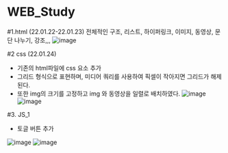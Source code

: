 # WEB_Study

#1.html (22.01.22-22.01.23)
전체적인 구조, 리스트, 하이퍼링크, 이미지, 동영상, 문단 나누기, 강조,,,
![image](https://user-images.githubusercontent.com/57988006/150671281-462d8de9-76e5-4e2f-af78-80b50011df53.png)

#2 css (22.01.24)
- 기존의 html파일에 css 요소 추가
- 그리드 형식으로 표현하며, 미디어 쿼리를 사용하여 픽셀이 작아지면 그리드가 해제된다. 
- 또한 img의 크기를 고정하고 img 와 동영상을 일렬로 배치하였다.
![image](https://user-images.githubusercontent.com/57988006/150728728-010b894a-bd36-4473-9020-bd05f2ffead8.png)
![image](https://user-images.githubusercontent.com/57988006/150728756-20207c5f-7e64-4a8a-bbc7-2204afac418b.png)

#3. JS_1
- 토글 버튼 추가

![image](https://user-images.githubusercontent.com/57988006/151113920-bace1d73-af32-4633-921a-1c27a8b15776.png)
![image](https://user-images.githubusercontent.com/57988006/151113928-4bb6b1f1-11f8-4871-bd86-a05bc09ddf64.png)
